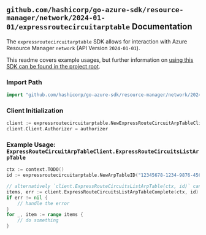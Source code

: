 
## `github.com/hashicorp/go-azure-sdk/resource-manager/network/2024-01-01/expressroutecircuitarptable` Documentation

The `expressroutecircuitarptable` SDK allows for interaction with Azure Resource Manager `network` (API Version `2024-01-01`).

This readme covers example usages, but further information on [using this SDK can be found in the project root](https://github.com/hashicorp/go-azure-sdk/tree/main/docs).

### Import Path

```go
import "github.com/hashicorp/go-azure-sdk/resource-manager/network/2024-01-01/expressroutecircuitarptable"
```


### Client Initialization

```go
client := expressroutecircuitarptable.NewExpressRouteCircuitArpTableClientWithBaseURI("https://management.azure.com")
client.Client.Authorizer = authorizer
```


### Example Usage: `ExpressRouteCircuitArpTableClient.ExpressRouteCircuitsListArpTable`

```go
ctx := context.TODO()
id := expressroutecircuitarptable.NewArpTableID("12345678-1234-9876-4563-123456789012", "example-resource-group", "circuitName", "peeringName", "devicePath")

// alternatively `client.ExpressRouteCircuitsListArpTable(ctx, id)` can be used to do batched pagination
items, err := client.ExpressRouteCircuitsListArpTableComplete(ctx, id)
if err != nil {
	// handle the error
}
for _, item := range items {
	// do something
}
```
